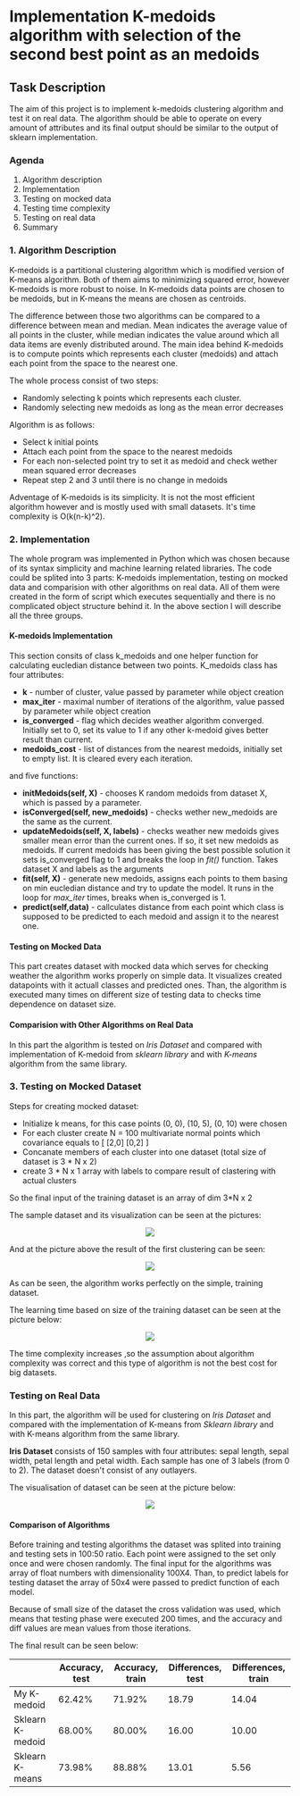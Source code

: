 # Implementation K-medoids algorithm with selection of the second best point as an medoids 

## Task Description
The aim of this project is to implement k-medoids clustering algorithm and test it on real data. The algorithm should be able to operate on every amount of attributes and its final output should be similar to the output of sklearn implementation. 

### Agenda
1. Algorithm description
2. Implementation
3. Testing on mocked data
4. Testing time complexity
5. Testing on real data
6. Summary 

### 1. Algorithm Description
K-medoids is a partitional clustering algorithm which is modified version of K-means algorithm. Both of them aims to minimizing squared error, however K-medoids is more robust to noise. In K-medoids data points are chosen to be medoids, but in K-means the means are chosen as centroids. 

The difference between those two algorithms can be compared to a difference between mean and median. Mean indicates the average value of all points in the cluster, while median indicates the value around which all data items are evenly distributed around. The main idea behind K-medoids is to compute points which represents each cluster (medoids) and attach each point from the space to the nearest one.

The whole process consist of two steps:
- Randomly selecting k points which represents each cluster.
- Randomly selecting new medoids as long as the mean error decreases 

Algorithm is as follows:
- Select k initial points
- Attach each point from the space to the nearest medoids
- For each non-selected point try to set it as medoid and check wether mean squared error decreases
- Repeat step 2 and 3 until there is no change in medoids

Adventage of K-medoids is its simplicity. It is not the most efficient algorithm however and is mostly used with small datasets. It's time complexity is O(k(n-k)^2).

### 2. Implementation
The whole program was implemented in Python which was chosen because of its syntax simplicity and machine learning related libraries. The code could be splited into 3 parts: K-medoids implementation, testing on mocked data and comparision with other algorithms on real data. 
All of them were created in the form of script which executes sequentially and there is no complicated object structure behind it. In the above section I will describe all the three groups.

#### K-medoids Implementation
This section consits of class k_medoids and one helper function for calculating eucledian distance between two points. K_medoids class has four attributes:

- **k** - number of cluster, value passed by parameter while object creation
- **max_iter** - maximal number of iterations of the algorithm, value passed by parameter while object creation
- **is_converged** - flag which decides weather algorithm converged. Initially set to 0, set its value to 1 if any other k-medoid gives better result than current.
- **medoids_cost** - list of distances from the nearest medoids, initially set to empty list. It is cleared every each iteration.

and five functions:

- **initMedoids(self, X)** - chooses K random medoids from dataset X, which is passed by a parameter.
- **isConverged(self, new_medoids)** - checks wether new_medoids are the same as the current.
- **updateMedoids(self, X, labels)** - checks weather new medoids gives smaller mean error than the current ones. If so, it set new medoids as medoids. If current medoids has been giving the best possible solution it sets is_converged flag to 1 and breaks the loop in *fit()* function. Takes dataset X and labels as the arguments
- **fit(self, X)** - generate new medoids, assigns each points to them basing on min eucledian distance and try to update the model. It runs in the loop for *max_iter* times, breaks when is_converged is 1. 
- **predict(self,data)** - callculates distance from each point which class is supposed to be predicted to each medoid and assign it to the nearest one. 

#### Testing on Mocked Data
This part creates dataset with mocked data which serves for checking weather the algorithm works properly on simple data. It visualizes created datapoints with it actuall classes and predicted ones. Than, the algorithm is executed many times on different size of testing data to checks time dependence on dataset size. 

#### Comparision with Other Algorithms on Real Data
In this part the algorithm is tested on *Iris Dataset* and compared with implementation of K-medoid from *sklearn library* and with *K-means* algorithm from the same library.

### 3. Testing on Mocked Dataset
Steps for creating mocked dataset:
- Initialize k means, for this case points (0, 0), (10, 5), (0, 10) were chosen
- For each cluster create N = 100 multivariate normal points which covariance equals to [ [2,0] [0,2] ]
- Concanate members of each cluster into one dataset (total size of dataset is 3 * N x 2)
- create 3 * N x 1 array with labels to compare result of clastering with actual clusters

So the final input of the training dataset is an array of dim 3*N x 2

The sample dataset and its visualization can be seen at the pictures:
<p align="center">
  <img src = "https://imgur.com/W6q29WS.png"/>
</p>

And at the picture above the result of the first clustering can be seen:
<p align="center">
  <img src = "https://imgur.com/Mj20djM.png"/>
</p>

As can be seen, the algorithm works perfectly on the simple, training dataset.

The learning time based on size of the training dataset can be seen at the picture below:
<p align="center">
  <img src = "https://imgur.com/Mj20djM.png"/>
</p>

The time complexity increases ,so the assumption about algorithm complexity was correct and this type of algorithm is not the best cost for big datasets.

### Testing on Real Data
In this part, the algorithm will be used for clustering on *Iris Dataset* and compared with the implementation of K-means from *Sklearn library* and with K-means algorithm from the same library.

**Iris Dataset** consists of 150 samples with four attributes: sepal length, sepal width, petal length and petal width. Each sample has one of 3 labels (from 0 to 2). The dataset doesn't consist of any outlayers. 

The visualisation of dataset can be seen at the picture below:
<p align="center">
  <img src = "https://imgur.com/D3zRaxA.png"/>
</p>

#### Comparison of Algorithms
Before training and testing algorithms the dataset was splited into training and testing sets in 100:50 ratio.
Each point were assigned to the set only once and were chosen randomly. The final input for the algorithms was array of float numbers with dimensionality 100X4. Than, to predict labels for testing dataset the array of 50x4 were passed to predict function of each model.

Because of small size of the dataset the cross validation was used, which means that testing phase were executed 200 times, and the accuracy and diff values are mean values from those iterations.

The final result can be seen below:


|                  | Accuracy, test     | Accuracy, train | Differences, test | Differences, train |
|------------------|--------------------|----------------|--------------------|--------------------|
| My K-medoid      |        62.42%      |     71.92%     |        18.79       |        14.04       |
| Sklearn K-medoid |        68.00%      |     80.00%     |        16.00       |        10.00       |
| Sklearn K-means  |        73.98%      |     88.88%     |        13.01       |        5.56        |

